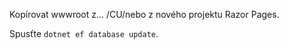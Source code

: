 Kopírovat wwwroot z... /CU/nebo z nového projektu Razor Pages.

Spusťte `dotnet ef database update`.
